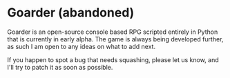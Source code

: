 # Goarder (abandoned)

Goarder is an open-source console based RPG scripted entirely in Python that is currently in early alpha. The game is always being developed further, as such I am open to any ideas on what to add next.

If you happen to spot a bug that needs squashing, please let us know, and I'll try to patch it as soon as possible.
